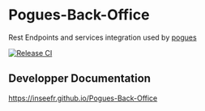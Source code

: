 # Pogues-Back-Office

Rest Endpoints and services integration used by [pogues](https://github.com/InseeFr/Pogues)

[![Release CI](https://github.com/InseeFr/Pogues-Back-Office/actions/workflows/create-release.yaml/badge.svg)](https://github.com/InseeFr/Pogues-Back-Office/actions/workflows/create-release.yaml)

## Developper Documentation

https://inseefr.github.io/Pogues-Back-Office
